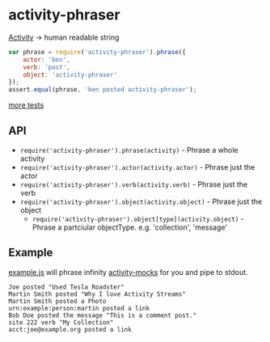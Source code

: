 # activity-phraser

[Activity](http://activitystrea.ms/) -> human readable string

```javascript
var phrase = require('activity-phraser').phrase({
    actor: 'ben',
    verb: 'post',
    object: 'activity-phraser'
});
assert.equal(phrase, 'ben posted activity-phraser');  
```

[more tests](./test/index.js)

## API

* `require('activity-phraser').phrase(activity)` - Phrase a whole activity
* `require('activity-phraser').actor(activity.actor)` - Phrase just the actor
* `require('activity-phraser').verb(activity.verb)` - Phrase just the verb
* `require('activity-phraser').object(activity.object)` - Phrase just the object
    - `require('activity-phraser').object[type](activity.object)` - Phrase a partciular objectType. e.g. 'collection', 'message'

## Example

[example.js](./example.js) will phrase infinity [activity-mocks](https://github.com/gobengo/activity-mocks) for you and pipe to stdout.

```
Joe posted "Used Tesla Roadster"
Martin Smith posted "Why I love Activity Streams"
Martin Smith posted a Photo
urn:example:person:martin posted a link
Bob Doe posted the message "This is a comment post."
site 222 verb "My Collection"
acct:joe@example.org posted a link
```
